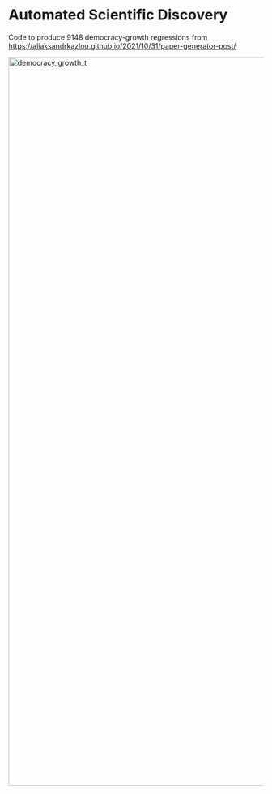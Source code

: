 # Automated Scientific Discovery
Code to produce 9148 democracy-growth regressions from https://aliaksandrkazlou.github.io/2021/10/31/paper-generator-post/

<img width="1440" alt="democracy_growth_t" src="https://user-images.githubusercontent.com/19677270/140641058-e386c71a-01fb-48eb-9ff0-93e7db0a1fdb.png">



